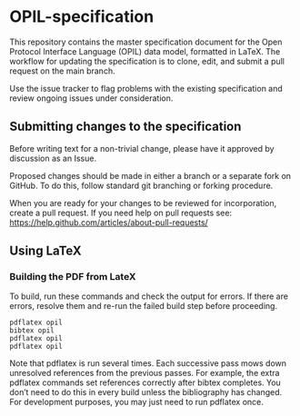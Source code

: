 # OPIL-specification

This repository contains the master specification document for the Open Protocol Interface Language (OPIL) data model, formatted in LaTeX.  The workflow for updating the specification is to clone, edit, and submit a pull request on the main branch.

Use the issue tracker to flag problems with the existing specification and review ongoing issues under consideration.

## Submitting changes to the specification

Before writing text for a non-trivial change, please have it approved by discussion as an Issue.

Proposed changes should be made in either a branch or a separate fork on GitHub.  To do this, follow standard git branching or forking procedure.

When you are ready for your changes to be reviewed for incorporation, create a pull request.
If you need help on pull requests see: https://help.github.com/articles/about-pull-requests/

## Using LaTeX

### Building the PDF from LateX

To build, run these commands and check the output for errors. If there are errors, resolve them and re-run the failed build step before proceeding.

    pdflatex opil
    bibtex opil
    pdflatex opil
    pdflatex opil

Note that pdflatex is run several times. Each successive pass mows down unresolved references from the previous passes. For example, the extra pdflatex commands set references correctly after bibtex completes. You don’t need to do this in every build unless the bibliography has changed.  For development purposes, you may just need to run pdflatex once.



